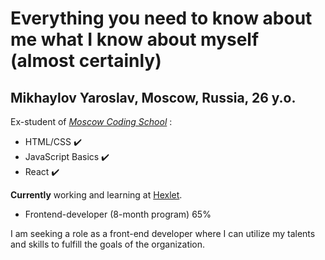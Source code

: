 # Everything you need to know about me what I know about myself (almost certainly)

## Mikhaylov Yaroslav, Moscow, Russia, 26 y.o.

Ex-student of [_Moscow Coding School_](https://moscoding.ru/) :
* HTML/CSS ✔️
* JavaScript Basics ✔️
* React ✔️

**Currently** working and learning at [Hexlet](https://hexlet.io).
* Frontend-developer (8-month program) 65%

I am seeking a role as a front-end developer where I can utilize my talents and skills to fulfill the goals of the organization.
